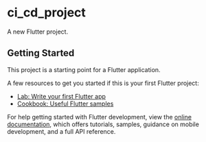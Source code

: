 # ci_cd_project

A new Flutter project.

## Getting Started

This project is a starting point for a Flutter application.

A few resources to get you started if this is your first Flutter project:
  
- [Lab: Write your first Flutter app](https://docs.flutter.dev/get-started/codelab)
- [Cookbook: Useful Flutter samples](https://docs.flutter.dev/cookbook)

For help getting started with Flutter development, view the
[online documentation](https://docs.flutter.dev/), which offers tutorials,
samples, guidance on mobile development, and a full API reference.

